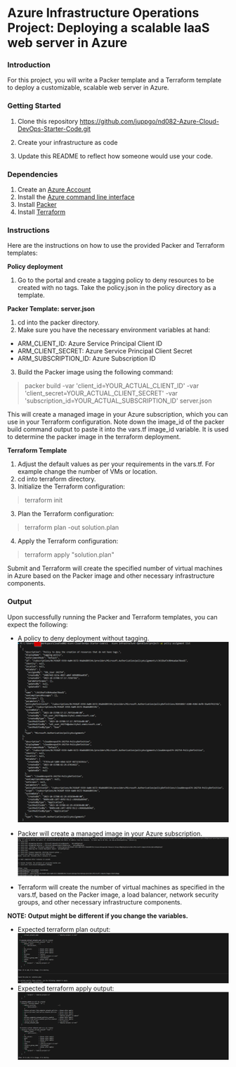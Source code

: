 # Azure Infrastructure Operations Project: Deploying a scalable IaaS web server in Azure

### Introduction
For this project, you will write a Packer template and a Terraform template to deploy a customizable, scalable web server in Azure.

### Getting Started
1. Clone this repository https://github.com/juppgo/nd082-Azure-Cloud-DevOps-Starter-Code.git

2. Create your infrastructure as code

3. Update this README to reflect how someone would use your code.

### Dependencies
1. Create an [Azure Account](https://portal.azure.com) 
2. Install the [Azure command line interface](https://docs.microsoft.com/en-us/cli/azure/install-azure-cli?view=azure-cli-latest)
3. Install [Packer](https://www.packer.io/downloads)
4. Install [Terraform](https://www.terraform.io/downloads.html)

### Instructions
Here are the instructions on how to use the provided Packer and Terraform templates:

**Policy deployment**
1. Go to the portal and create a tagging policy to deny resources to be created with no tags. Take the policy.json in the policy directory as a template.

**Packer Template: server.json**

1. cd into the packer directory.
2. Make sure you have the necessary environment variables at hand:
- ARM_CLIENT_ID: Azure Service Principal Client ID
- ARM_CLIENT_SECRET: Azure Service Principal Client Secret
- ARM_SUBSCRIPTION_ID: Azure Subscription ID

3. Build the Packer image using the following command:

> packer build -var 'client_id=YOUR_ACTUAL_CLIENT_ID' -var 'client_secret=YOUR_ACTUAL_CLIENT_SECRET' -var 'subscription_id=YOUR_ACTUAL_SUBSCRIPTION_ID' server.json

This will create a managed image in your Azure subscription, which you can use in your Terraform configuration. Note down the image_id of the packer build command output to paste it into the vars.tf image_id variable. It is used to determine the packer image in the terraform deployment.

**Terraform Template**
1. Adjust the default values as per your requirements in the vars.tf. For example change the number of VMs or location.
2. cd into terraform directory.
2. Initialize the Terraform configuration:
> terraform init
3. Plan the Terraform configuration:
> terraform plan -out solution.plan
4. Apply the Terraform configuration:
> terraform apply "solution.plan"

Submit and Terraform will create the specified number of virtual machines in Azure based on the Packer image and other necessary infrastructure components.

### Output
Upon successfully running the Packer and Terraform templates, you can expect the following:
- A policy to deny deployment without tagging. ![Alt text](screenshots/policy_output.png)
- Packer will create a managed image in your Azure subscription. ![Alt text](screenshots/packer_build_output.png)

- Terraform will create the number of virtual machines as specified in the vars.tf, based on the Packer image, a load balancer, network security groups, and other necessary infrastructure components.

**NOTE: Output might be different if you change the variables.**
- Expected terraform plan output:
![Alt text](screenshots/terraform_plan_output.png)
- Expected terraform apply output:
![Alt text](screenshots/terraform_apply_output.png)
